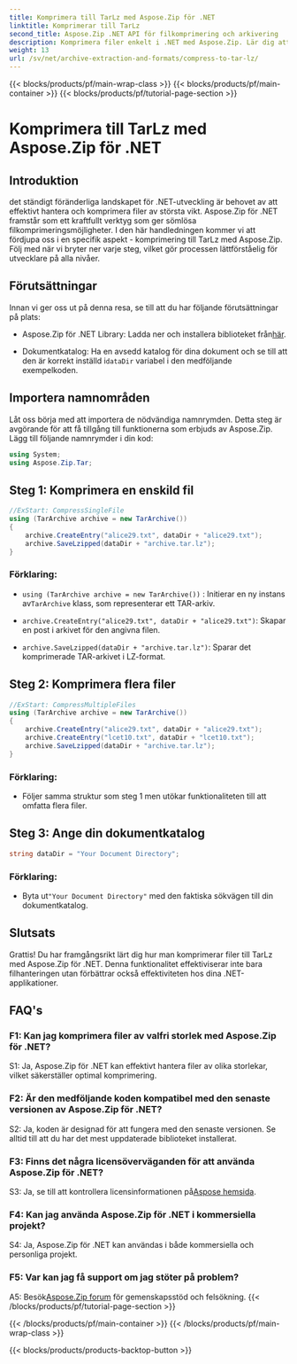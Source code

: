 ```yaml
---
title: Komprimera till TarLz med Aspose.Zip för .NET
linktitle: Komprimerar till TarLz
second_title: Aspose.Zip .NET API för filkomprimering och arkivering
description: Komprimera filer enkelt i .NET med Aspose.Zip. Lär dig att skapa TarLz-arkiv steg för steg.
weight: 13
url: /sv/net/archive-extraction-and-formats/compress-to-tar-lz/
---
```


{{< blocks/products/pf/main-wrap-class >}}
{{< blocks/products/pf/main-container >}}
{{< blocks/products/pf/tutorial-page-section >}}

# Komprimera till TarLz med Aspose.Zip för .NET

## Introduktion

det ständigt föränderliga landskapet för .NET-utveckling är behovet av att effektivt hantera och komprimera filer av största vikt. Aspose.Zip för .NET framstår som ett kraftfullt verktyg som ger sömlösa filkomprimeringsmöjligheter. I den här handledningen kommer vi att fördjupa oss i en specifik aspekt - komprimering till TarLz med Aspose.Zip. Följ med när vi bryter ner varje steg, vilket gör processen lättförståelig för utvecklare på alla nivåer.

## Förutsättningar

Innan vi ger oss ut på denna resa, se till att du har följande förutsättningar på plats:

-  Aspose.Zip för .NET Library: Ladda ner och installera biblioteket från[här](https://releases.aspose.com/zip/net/).

-  Dokumentkatalog: Ha en avsedd katalog för dina dokument och se till att den är korrekt inställd i`dataDir` variabel i den medföljande exempelkoden.

## Importera namnområden

Låt oss börja med att importera de nödvändiga namnrymden. Detta steg är avgörande för att få tillgång till funktionerna som erbjuds av Aspose.Zip. Lägg till följande namnrymder i din kod:

```csharp
using System;
using Aspose.Zip.Tar;
```

## Steg 1: Komprimera en enskild fil

```csharp
//ExStart: CompressSingleFile
using (TarArchive archive = new TarArchive())
{
    archive.CreateEntry("alice29.txt", dataDir + "alice29.txt");
    archive.SaveLzipped(dataDir + "archive.tar.lz");
}
```

### Förklaring:

- `using (TarArchive archive = new TarArchive())` : Initierar en ny instans av`TarArchive` klass, som representerar ett TAR-arkiv.

- `archive.CreateEntry("alice29.txt", dataDir + "alice29.txt")`: Skapar en post i arkivet för den angivna filen.

- `archive.SaveLzipped(dataDir + "archive.tar.lz")`: Sparar det komprimerade TAR-arkivet i LZ-format.

## Steg 2: Komprimera flera filer

```csharp
//ExStart: CompressMultipleFiles
using (TarArchive archive = new TarArchive())
{
    archive.CreateEntry("alice29.txt", dataDir + "alice29.txt");
    archive.CreateEntry("lcet10.txt", dataDir + "lcet10.txt");
    archive.SaveLzipped(dataDir + "archive.tar.lz");
}
```

### Förklaring:

- Följer samma struktur som steg 1 men utökar funktionaliteten till att omfatta flera filer.

## Steg 3: Ange din dokumentkatalog


```csharp
string dataDir = "Your Document Directory";
```

### Förklaring:

-  Byta ut`"Your Document Directory"` med den faktiska sökvägen till din dokumentkatalog.

## Slutsats

Grattis! Du har framgångsrikt lärt dig hur man komprimerar filer till TarLz med Aspose.Zip för .NET. Denna funktionalitet effektiviserar inte bara filhanteringen utan förbättrar också effektiviteten hos dina .NET-applikationer.

## FAQ's

### F1: Kan jag komprimera filer av valfri storlek med Aspose.Zip för .NET?

S1: Ja, Aspose.Zip för .NET kan effektivt hantera filer av olika storlekar, vilket säkerställer optimal komprimering.

### F2: Är den medföljande koden kompatibel med den senaste versionen av Aspose.Zip för .NET?

S2: Ja, koden är designad för att fungera med den senaste versionen. Se alltid till att du har det mest uppdaterade biblioteket installerat.

### F3: Finns det några licensöverväganden för att använda Aspose.Zip för .NET?

 S3: Ja, se till att kontrollera licensinformationen på[Aspose hemsida](https://purchase.aspose.com/buy).

### F4: Kan jag använda Aspose.Zip för .NET i kommersiella projekt?

S4: Ja, Aspose.Zip för .NET kan användas i både kommersiella och personliga projekt.

### F5: Var kan jag få support om jag stöter på problem?

 A5: Besök[Aspose.Zip forum](https://forum.aspose.com/c/zip/37) för gemenskapsstöd och felsökning.
{{< /blocks/products/pf/tutorial-page-section >}}

{{< /blocks/products/pf/main-container >}}
{{< /blocks/products/pf/main-wrap-class >}}

{{< blocks/products/products-backtop-button >}}
